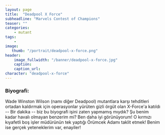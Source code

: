 ```yaml
---
layout: page
title:  "Deadpool X Force"
subheadline: "Marvels Contest of Champions"
teaser: ""
categories:
    - mutant
tags:
    -
image:
   thumb: "/portrait/deadpool-x-force.png"
header:
    image_fullwidth: "/banner/deadpool-x-force.jpg"
    caption: 
    caption_url:    
character: "deadpool-x-force"
---
```


### Biyografi:

Wade Winston Wilson (namı diğer Deadpool) mutantlara karşı tehditleri ortadan kaldırmak için operasyonlar yürüten gizli örgüt olan X-Force'a katıldı -- Bir dakika -- biz bu biyografi işini zaten yapmamış mıydık? Şu benim kadar havalı olmayan benzerim mi? Ben daha iyi görünüyorum! O kırmızı kıyafetli boş işler müdürünün tek yaptığı Örümcek Adamı taklit etmek! Benim ise gerçek yeteneklerim var, enayiler!
